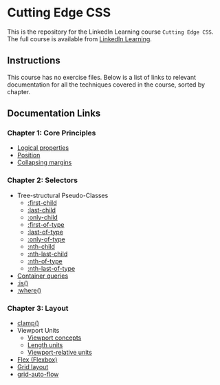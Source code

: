 # Cutting Edge CSS
This is the repository for the LinkedIn Learning course `Cutting Edge CSS`. The full course is available from [LinkedIn Learning][lil-course-url].

## Instructions
This course has no exercise files. Below is a list of links to relevant documentation for all the techniques covered in the course, sorted by chapter.

## Documentation Links

### Chapter 1: Core Principles

- [Logical properties](https://developer.mozilla.org/en-US/docs/Web/CSS/CSS_Logical_Properties)
- [Position](https://developer.mozilla.org/en-US/docs/Web/CSS/position)
- [Collapsing margins](https://developer.mozilla.org/en-US/docs/Web/CSS/CSS_Box_Model/Mastering_margin_collapsing)

### Chapter 2: Selectors

- Tree-structural Pseudo-Classes
  - [:first-child](https://developer.mozilla.org/en-US/docs/Web/CSS/:nth-last-of-type)
  - [:last-child](https://developer.mozilla.org/en-US/docs/Web/CSS/:last-child)
  - [:only-child](https://developer.mozilla.org/en-US/docs/Web/CSS/:only-child)
  - [:first-of-type](https://developer.mozilla.org/en-US/docs/Web/CSS/:first-of-type)
  - [:last-of-type](https://developer.mozilla.org/en-US/docs/Web/CSS/:last-of-type)
  - [:only-of-type](https://developer.mozilla.org/en-US/docs/Web/CSS/:only-of-type)
  - [:nth-child](https://developer.mozilla.org/en-US/docs/Web/CSS/:nth-child)
  - [:nth-last-child](https://developer.mozilla.org/en-US/docs/Web/CSS/:nth-last-child)
  - [:nth-of-type](https://developer.mozilla.org/en-US/docs/Web/CSS/:nth-of-type)
  - [:nth-last-of-type](https://developer.mozilla.org/en-US/docs/Web/CSS/:nth-last-of-type)
- [Container queries](https://developer.mozilla.org/en-US/docs/Web/CSS/CSS_Container_Queries)
- [:is()](https://developer.mozilla.org/en-US/docs/Web/CSS/:is)
- [:where()](https://developer.mozilla.org/en-US/docs/Web/CSS/:where)

### Chapter 3: Layout

- [clamp()](https://developer.mozilla.org/en-US/docs/Web/CSS/clamp())
- Viewport Units
  - [Viewport concepts](https://developer.mozilla.org/en-US/docs/Web/CSS/Viewport_concepts)
  - [Length units](https://developer.mozilla.org/en-US/docs/Web/CSS/length)
  - [Viewport-relative units](https://www.w3.org/TR/css-values-4/#viewport-relative-units)
- [Flex (Flexbox)](https://developer.mozilla.org/en-US/docs/Web/CSS/CSS_Flexible_Box_Layout/Basic_Concepts_of_Flexbox)
- [Grid layout](https://developer.mozilla.org/en-US/docs/Web/CSS/CSS_Grid_Layout)
- [grid-auto-flow](https://developer.mozilla.org/en-US/docs/Web/CSS/grid-auto-flow)


[0]: # (Replace these placeholder URLs with actual course URLs)

[lil-course-url]: https://www.linkedin.com/learning/
[lil-thumbnail-url]: http://

